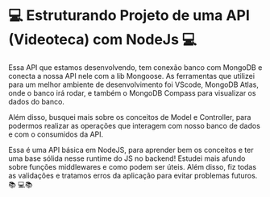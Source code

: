 # 💻 Estruturando Projeto de uma API (Videoteca) com NodeJs 💻

 Essa API que estamos desenvolvendo, tem conexão banco com MongoDB e conecta a nossa API nele com a lib Mongoose. As ferramentas que utilizei para um melhor ambiente de desenvolvimento foi VScode, MongoDB Atlas, onde o banco irá rodar, e também o MongoDB Compass para visualizar os dados do banco.
 
 Além disso, busquei mais sobre os conceitos de Model e Controller, para podermos realizar as operações que interagem com nosso banco de dados e com o consumidos da API.
 
Essa é uma API básica em NodeJS, para aprender bem os conceitos e ter uma base sólida nesse runtime do JS no backend! Estudei mais afundo sobre funções middlewares e como podem ser úteis. Além disso, fiz todas as validações e tratamos erros da aplicação para evitar problemas futuros. 📚
💻📚

